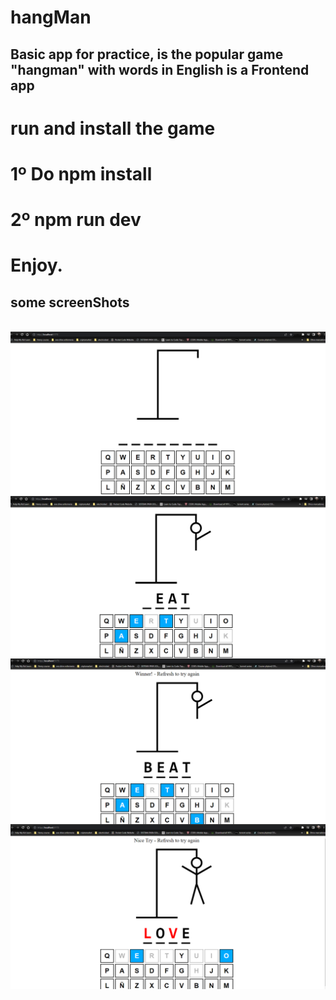 # hangMan
## Basic app for practice, is the popular game "hangman" with words in English is a Frontend app
# run and install the game
# 1º Do npm install
# 2º npm run dev
# Enjoy.
## some screenShots
<br>
<img align="center"  alt="pole_empty" src="./src/assets/pole_empty.png" />
<br>
<img align="center"  alt="playing" src="./src/assets/playing.png" />
<br>
<img align="center"  alt="winer" src="./src/assets/winer.png" />
<br>
<img align="center"  alt="Loser" src="./src/assets/Loser.png" />
